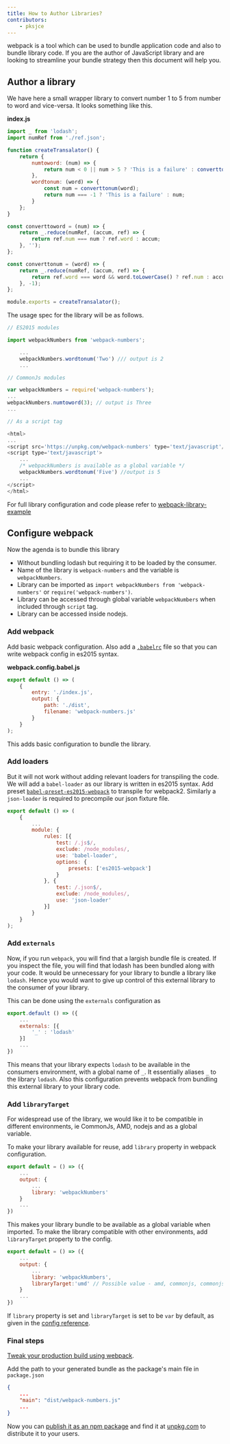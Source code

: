 ```yaml
---
title: How to Author Libraries?
contributors:
    - pksjce
---
```


webpack is a tool which can be used to bundle application code and also to bundle library code. If you are the author of JavaScript library and are looking to streamline your bundle strategy then this document will help you.

## Author a library

We have here a small wrapper library to convert number 1 to 5 from number to word and vice-versa. It looks something like this.

__index.js__
```javascript
import _ from 'lodash';
import numRef from './ref.json';

function createTransalator() {
    return {
        numtoword: (num) => {
            return num < 0 || num > 5 ? 'This is a failure' : converttoword(num);
        },
        wordtonum: (word) => {
            const num = converttonum(word);
            return num === -1 ? 'This is a failure' : num;
        }
    };
}

const converttoword = (num) => {
    return _.reduce(numRef, (accum, ref) => {
        return ref.num === num ? ref.word : accum;
    }, '');
};

const converttonum = (word) => {
    return _.reduce(numRef, (accum, ref) => {
        return ref.word === word && word.toLowerCase() ? ref.num : accum;
    }, -1);
};

module.exports = createTransalator();

```

The usage spec for the library will be as follows.

```javascript
// ES2015 modules

import webpackNumbers from 'webpack-numbers';

    ...
    webpackNumbers.wordtonum('Two') /// output is 2
    ...

// CommonJs modules

var webpackNumbers = require('webpack-numbers');
...
webpackNumbers.numtoword(3); // output is Three
...

// As a script tag

<html>
...
<script src='https://unpkg.com/webpack-numbers' type='text/javascript'/>
<script type='text/javascript'>
    ...
    /* webpackNumbers is available as a global variable */
    webpackNumbers.wordtonum('Five') //output is 5
    ...
</script>
</html>
```

For full library configuration and code please refer to [webpack-library-example](https://github.com/kalcifer/webpack-library-example)

## Configure webpack

Now the agenda is to bundle this library
  - Without bundling lodash but requiring it to be loaded by the consumer.
  - Name of the library is `webpack-numbers` and the variable is `webpackNumbers`.
  - Library can be imported as `import webpackNumbers from 'webpack-numbers'` or `require('webpack-numbers')`.
  - Library can be accessed through global variable `webpackNumbers` when included through `script` tag.
  - Library can be accessed inside nodejs.

### Add webpack

Add basic webpack configuration.
Also add a [`.babelrc`](https://babeljs.io/docs/usage/babelrc/) file so that you can write webpack config in es2015 syntax.

__webpack.config.babel.js__
```javascript
export default () => (
    {
        entry: './index.js',
        output: {
            path: './dist',
            filename: 'webpack-numbers.js'
        }
    }
);

```

This adds basic configuration to bundle the library.

### Add loaders

But it will not work without adding relevant loaders for transpiling the code.
We will add a `babel-loader` as our library is written in es2015 syntax. Add preset [`babel-preset-es2015-webpack`](https://www.npmjs.com/package/babel-preset-es2015-webpack) to transpile for webpack2.
Similarly a `json-loader` is required to precompile our json fixture file.

```javascript
export default () => (
    {
        ...
        module: {
            rules: [{
                test: /.js$/,
                exclude: /node_modules/,
                use: 'babel-loader',
                options: {
                    presets: ['es2015-webpack']
                }
            }, {
                test: /.json$/,
                exclude: /node_modules/,
                use: 'json-loader'
            }]
        }
    }
);
```
### Add `externals`

Now, if you run `webpack`, you will find that a largish bundle file is created. If you inspect the file, you will find that lodash has been bundled along with your code.
It would be unnecessary for your library to bundle a library like `lodash`. Hence you would want to give up control of this external library to the consumer of your library.

This can be done using the `externals` configuration as

```javascript
export.default () => ({
    ...
    externals: [{
        '_' : 'lodash'
    }]
    ...
})
```

This means that your library expects `lodash` to be available in the consumers environment, with a global name of `_`. It essentially aliases `_` to the library `lodash`.
Also this configuration prevents webpack from bundling this external library to your library code.

### Add `libraryTarget`

For widespread use of the library, we would like it to be compatible in different environments, ie CommonJs, AMD, nodejs and as a global variable.

To make your library available for reuse, add `library` property in webpack configuration.

```javascript
export default = () => ({
    ...
    output: {
        ...
        library: 'webpackNumbers'
    }
    ...
})
```

This makes your library bundle to be available as a global variable when imported.
To make the library compatible with other environments, add `libraryTarget` property to the config.

```javascript
export default = () => ({
    ...
    output: {
        ...
        library: 'webpackNumbers',
        libraryTarget:'umd' // Possible value - amd, commonjs, commonjs2, commonjs-module, this, var
    }
    ...
})
```

If `library` property is set and `libraryTarget` is set to be `var` by default, as given in the [config reference](/configuration/output).

### Final steps

[Tweak your production build using webpack](/how-to/generate-production-build).

Add the path to your generated bundle as the package's main file in `package.json`

```json
{
    ...
    "main": "dist/webpack-numbers.js"
    ...
}
```

Now you can [publish it as an npm package](https://docs.npmjs.com/getting-started/publishing-npm-packages) and find it at [unpkg.com](https://unpkg.com/#/) to distribute it to your users.